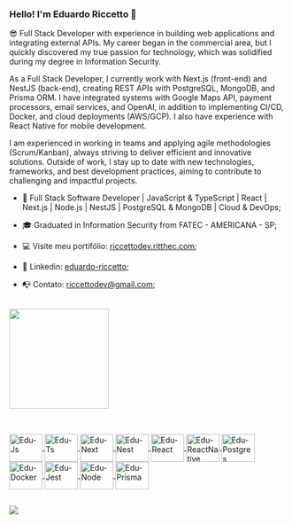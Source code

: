 ### Hello! I'm Eduardo Riccetto 👋

😎 Full Stack Developer with experience in building web applications and integrating external APIs. My career began in the commercial area, but I quickly discovered my true passion for technology, which was solidified during my degree in Information Security.

As a Full Stack Developer, I currently work with Next.js (front-end) and NestJS (back-end), creating REST APIs with PostgreSQL, MongoDB, and Prisma ORM. I have integrated systems with Google Maps API, payment processors, email services, and OpenAI, in addition to implementing CI/CD, Docker, and cloud deployments (AWS/GCP). I also have experience with React Native for mobile development.

I am experienced in working in teams and applying agile methodologies (Scrum/Kanban), always striving to deliver efficient and innovative solutions. Outside of work, I stay up to date with new technologies, frameworks, and best development practices, aiming to contribute to challenging and impactful projects.

- 🌱 Full Stack Software Developer | JavaScript & TypeScript | React | Next.js | Node.js | NestJS | PostgreSQL & MongoDB | Cloud & DevOps;
- 🎓 Graduated in Information Security from FATEC - AMERICANA - SP;  
- 💻 Visite meu portifólio: <a href="https://riccettodev.ritthec.com/" target="_blanck">riccettodev.ritthec.com</a>;
- 📂 Linkedin: <a href="https://www.linkedin.com/in/eduardo-riccetto/" target="_blanck">eduardo-riccetto</a>;
- 📭 Contato: riccettodev@gmail.com;

  ##

<div>
  <a href="https://github.com/RiccettoDev">
  <img height="180em" src="https://github-readme-stats.vercel.app/api/top-langs/?username=RiccettoDev&layout=compact&langs_count=7&theme=dracula"/>
</div>

  ##

 <link rel="stylesheet" href="https://cdn.jsdelivr.net/gh/devicons/devicon@v2.14.0/devicon.min.css">
<div style="display: inline_block"><br>
  
  
   <!-- JavaScript -->
  <img align="center" alt="Edu-Js" height="50" width="60" src="https://cdn.jsdelivr.net/gh/devicons/devicon/icons/javascript/javascript-original.svg">
  
  <!-- TypeScript -->
  <img align="center" alt="Edu-Ts" height="50" width="60" src="https://cdn.jsdelivr.net/gh/devicons/devicon/icons/typescript/typescript-original.svg">
  
  <!-- Next.js -->
  <img align="center" alt="Edu-Next" height="50" width="60" src="https://cdn.jsdelivr.net/gh/devicons/devicon/icons/nextjs/nextjs-original.svg">
  
  <!-- NestJS -->
  <img align="center" alt="Edu-Nest" height="50" width="60" src="https://cdn.jsdelivr.net/gh/devicons/devicon/icons/nestjs/nestjs-plain.svg">
  
  <!-- React -->
  <img align="center" alt="Edu-React" height="50" width="60" src="https://cdn.jsdelivr.net/gh/devicons/devicon/icons/react/react-original.svg">
  
  <!-- React Native (usa o mesmo logo do React) -->
  <img align="center" alt="Edu-ReactNative" height="50" width="60" src="https://cdn.jsdelivr.net/gh/devicons/devicon/icons/react/react-original.svg">
  
  <!-- PostgreSQL -->
  <img align="center" alt="Edu-Postgres" height="50" width="60" src="https://cdn.jsdelivr.net/gh/devicons/devicon/icons/postgresql/postgresql-original.svg">
  
  <!-- Docker -->
  <img align="center" alt="Edu-Docker" height="50" width="60" src="https://cdn.jsdelivr.net/gh/devicons/devicon/icons/docker/docker-original.svg">
  
  <!-- Jest -->
  <img align="center" alt="Edu-Jest" height="50" width="60" src="https://cdn.jsdelivr.net/gh/devicons/devicon/icons/jest/jest-plain.svg">
  
  <!-- Node.js -->
  <img align="center" alt="Edu-Node" height="50" width="60" src="https://cdn.jsdelivr.net/gh/devicons/devicon/icons/nodejs/nodejs-original.svg">
  
  <!-- Prisma -->
  <img align="center" alt="Edu-Prisma" height="50" width="60" src="https://cdn.jsdelivr.net/gh/devicons/devicon/icons/prisma/prisma-original.svg">
              
</div>

  ##
  
<div>
  <!-- <a href="https://www.youtube.com/" target="_blank"><img src="https://img.shields.io/badge/YouTube-FF0000?style=for-the-badge&logo=youtube&logoColor=white" target="_blank"></a> -->
  <!-- <a href="https://instagram.com/" target="_blank"><img src="https://img.shields.io/badge/-Instagram-%23E4405F?style=for-the-badge&logo=instagram&logoColor=white" target="_blank"></a> -->
 <!-- <a href="https://discord.gg/" target="_blank"><img src="https://img.shields.io/badge/Discord-7289DA?style=for-the-badge&logo=discord&logoColor=white" target="_blank"></a>  -->
  <!-- <a href = "mailto:eduriccetto23@gmail.com"><img src="https://img.shields.io/badge/-Gmail-%23333?style=for-the-badge&logo=gmail&logoColor=white" target="_blank"></a> -->
  <a href="https://www.linkedin.com/in/eduardo-riccetto/" target="_blank"><img src="https://img.shields.io/badge/-LinkedIn-%230077B5?style=for-the-badge&logo=linkedin&logoColor=white" target="_blank"></a> 
</div>  
